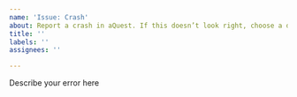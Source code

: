 ```yaml
---
name: 'Issue: Crash'
about: Report a crash in aQuest. If this doesn’t look right, choose a different type.
title: ''
labels: ''
assignees: ''

---
```


Describe your error here

